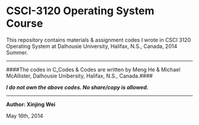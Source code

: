 CSCI-3120 Operating System Course
=========

This repository contains materials & assignment codes I wrote in CSCI 3120 Operating System at Dalhousie University, Halifax, N.S., Canada, 2014 Summer.

***

####The codes in C_Codes & Codes are written by Meng He & Michael McAllister, Dalhousie Unibersity, Halifax, N.S., Canada.####

***I do not own the above codes. No share/copy is allowed.***

***

**Author: Xinjing Wei**

May 16th, 2014
